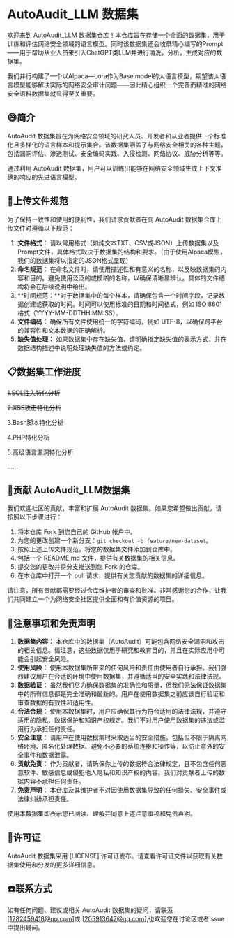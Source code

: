 # AutoAudit_LLM 数据集
欢迎来到 AutoAudit_LLM 数据集仓库！本仓库旨在存储一个全面的数据集，用于训练和评估网络安全领域的语言模型。同时该数据集还会收录精心编写的Prompt——用于帮助从业人员来引入ChatGPT类LLM并进行清洗，分析，生成对应的数据集。

我们并行构建了一个以Alpaca—Lora作为Base model的大语言模型，期望该大语言模型能够解决实际的网络安全审计问题——因此精心组织一个完备而精准的网络安全语料数据集就显得至关重要。

## :smile:简介

AutoAudit 数据集旨在为网络安全领域的研究人员、开发者和从业者提供一个标准化且多样化的语言样本和提示集合。该数据集涵盖了与网络安全相关的各种主题，包括漏洞评估、渗透测试、安全编码实践、入侵检测、网络协议、威胁分析等等。

通过利用 AutoAudit 数据集，用户可以训练出能够在网络安全领域生成上下文准确的响应的先进语言模型。

## :loudspeaker:上传文件规范

为了保持一致性和使用的便利性，我们请求贡献者在向 AutoAudit 数据集仓库上传文件时遵循以下规范：

1. **文件格式：** 请以常用格式（如纯文本TXT、CSV或JSON）上传数据集以及Prompt文件，具体格式取决于数据集的结构和要求。（由于使用Alpaca模型，我们的数据集将以指定的JSON格式呈现）
2. **命名规范：** 在命名文件时，请使用描述性和有意义的名称，以反映数据集的内容和目的。避免使用泛泛的或模糊的名称，以确保清晰易辨认。具体的文件结构将会在后续说明中给出。
3. **时间规范：**对于数据集中的每个样本，请确保包含一个时间字段，记录数据创建或获取的时间。时间可以使用标准的日期和时间格式，例如 ISO 8601 格式（YYYY-MM-DDTHH:MM:SS）。
4. **文件编码：** 确保所有文件使用统一的字符编码，例如 UTF-8，以确保跨平台的兼容性和文本数据的正确解析。
5. **缺失值处理：** 如果数据集中存在缺失值，请明确指定缺失值的表示方式，并在数据结构描述中说明处理缺失值的方法或约定。

## :clipboard:数据集工作进度

~~1.SQL注入特化分析~~

~~2.XSS攻击特化分析~~

3.Bash脚本特化分析

4.PHP特化分析

5.高级语言漏洞特化分析

......

## :rainbow:贡献 AutoAudit_LLM数据集

我们欢迎社区的贡献，丰富和扩展 AutoAudit 数据集。如果您希望做出贡献，请按照以下步骤进行：

1. 将本仓库 Fork 到您自己的 GitHub 帐户中。
2. 为您的更改创建一个新分支：`git checkout -b feature/new-dataset`。
3. 按照上述上传文件规范，将您的数据集文件添加到仓库中。
4. 包括一个 README.md 文件，提供有关数据集的相关信息。
5. 提交您的更改并将分支推送到您 Fork 的仓库。
6. 在本仓库中打开一个 pull 请求，提供有关您贡献的数据集的详细信息。

请注意，所有贡献都需要经过仓库维护者的审查和批准。非常感谢您的合作，让我们共同建立一个为网络安全社区提供全面和有价值资源的项目。

## :rotating_light:注意事项和免责声明

1. **数据集内容：** 本仓库中的数据集（AutoAudit）可能包含网络安全漏洞和攻击的相关信息。请注意，这些数据仅用于研究和教育目的，并且在实际应用中可能会引起安全风险。
2. **使用风险：** 使用本数据集所带来的任何风险和责任由使用者自行承担。我们强烈建议用户在合适的环境中使用数据集，并遵循适当的安全实践和法律法规。
3. **数据验证：** 虽然我们尽力确保数据集的准确性和质量，但我们无法保证数据集中的所有信息都是完全准确和最新的。用户在使用数据集之前应该自行验证和审查数据的有效性和适用性。
4. **合法合规：** 使用本数据集时，用户应确保其行为符合适用的法律法规，并遵守适用的隐私、数据保护和知识产权规定。我们不对用户使用数据集的违法或滥用行为承担任何责任。
5. **安全注意：** 请用户在使用数据集时采取适当的安全措施，包括但不限于隔离网络环境、匿名化处理数据、避免不必要的系统连接和操作等，以防止意外的安全事件和数据泄露。
6. **贡献免责：** 作为贡献者，请确保你上传的数据符合法律规定，且不包含任何恶意软件、敏感信息或侵犯他人隐私和知识产权的内容。我们对贡献者上传的数据内容不承担任何责任。
7. **免责声明：** 本仓库及其维护者不对因使用数据集导致的任何损失、安全事件或法律纠纷承担责任。

使用本数据集即表示您已阅读、理解并同意上述注意事项和免责声明。

## :blue_book:许可证

AutoAudit 数据集采用 [LICENSE] 许可证发布。请查看许可证文件以获取有关数据集使用和分发的更多详细信息。

## :phone:联系方式

如有任何问题、建议或相关 AutoAudit 数据集的疑问，请联系 [1282459418@qq.com]或 [205913647@qq.com],也欢迎您在讨论区或者Issue中提出疑问。
